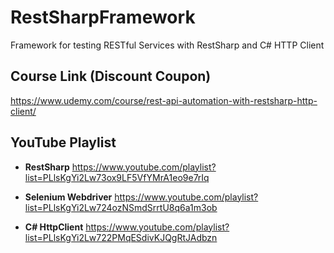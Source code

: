 # RestSharpFramework

Framework for testing RESTful Services with RestSharp and C# HTTP Client

## Course Link (Discount Coupon)

https://www.udemy.com/course/rest-api-automation-with-restsharp-http-client/

## YouTube Playlist

- **RestSharp** https://www.youtube.com/playlist?list=PLlsKgYi2Lw73ox9LF5VfYMrA1eo9e7rIq

- **Selenium Webdriver** https://www.youtube.com/playlist?list=PLlsKgYi2Lw724ozNSmdSrrtU8q6a1m3ob

- **C# HttpClient** https://www.youtube.com/playlist?list=PLlsKgYi2Lw722PMqESdivKJQgRtJAdbzn
